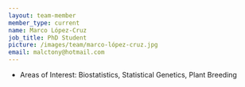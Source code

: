 ```yaml
---
layout: team-member
member_type: current
name: Marco López-Cruz
job_title: PhD Student
picture: /images/team/marco-lópez-cruz.jpg
email: malctony@hotmail.com
---
```


- Areas of Interest: Biostatistics, Statistical Genetics, Plant Breeding
